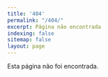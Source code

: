 ```yaml
---
title: '404'
permalink: "/404/"
excerpt: Página não encontrada
indexing: false
sitemap: false
layout: page
---
```


Esta página não foi encontrada.
